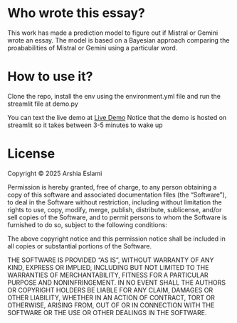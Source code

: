 # Who wrote this essay?

This work has made a prediction model to figure out if Mistral or Gemini wrote an essay. The model
is based on a Bayesian approach comparing the proababilities of Mistral or Gemini using a particular
word.

# How to use it?

Clone the repo, install the env using the environment.yml file and run the streamlit file
at demo.py

You can text the live demo at [Live Demo](https://llm-prediction-model-statistical-approach.streamlit.app/)
Notice that the demo is hosted on streamlit so it takes between 3-5 minutes to wake up

# License

Copyright © 2025 Arshia Eslami

Permission is hereby granted, free of charge, to any person
obtaining a copy of this software and associated documentation
files (the “Software”), to deal in the Software without
restriction, including without limitation the rights to use,
copy, modify, merge, publish, distribute, sublicense, and/or sell
copies of the Software, and to permit persons to whom the
Software is furnished to do so, subject to the following
conditions:

The above copyright notice and this permission notice shall be
included in all copies or substantial portions of the Software.

THE SOFTWARE IS PROVIDED “AS IS”, WITHOUT WARRANTY OF ANY KIND,
EXPRESS OR IMPLIED, INCLUDING BUT NOT LIMITED TO THE WARRANTIES
OF MERCHANTABILITY, FITNESS FOR A PARTICULAR PURPOSE AND
NONINFRINGEMENT. IN NO EVENT SHALL THE AUTHORS OR COPYRIGHT
HOLDERS BE LIABLE FOR ANY CLAIM, DAMAGES OR OTHER LIABILITY,
WHETHER IN AN ACTION OF CONTRACT, TORT OR OTHERWISE, ARISING
FROM, OUT OF OR IN CONNECTION WITH THE SOFTWARE OR THE USE OR
OTHER DEALINGS IN THE SOFTWARE.
